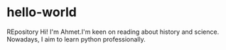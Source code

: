 # hello-world
REpository
Hi! I'm Ahmet.I'm keen on reading about history and science.
Nowadays, I aim to learn python professionally.
